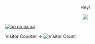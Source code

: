</p>
<p align="center">
Hey!
</p>

</p>
<p align="center">
<img src="https://discord.c99.nl/widget/theme-3/766795322391134208.png"></img>
</p>




[![oo oo aa aa](https://github-readme-stats.vercel.app/api/top-langs/?username=XeonLyfe&theme=midnight-purple)](https://github.com/anuraghazra/github-readme-stats)


Visitor Counter →
![Visitor Count](https://profile-counter.glitch.me/{XeonLyfe}/count.svg)

<!--
**XeonLyfe/XeonLyfe** is a ✨ _special_ ✨ repository because its `README.md` (this file) appears on your GitHub profile.

Here are some ideas to get you started:

- 🔭 I’m currently working on ...
- 🌱 I’m currently learning ...
- 👯 I’m looking to collaborate on ...
- 🤔 I’m looking for help with ...
- 💬 Ask me about ...
- 📫 How to reach me: ...
- 😄 Pronouns: ...
- ⚡ Fun fact: ...
-->
